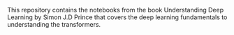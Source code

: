This repository contains the notebooks from the book Understanding Deep Learning by Simon J.D Prince that covers the deep learning fundamentals to understanding the transformers. 
